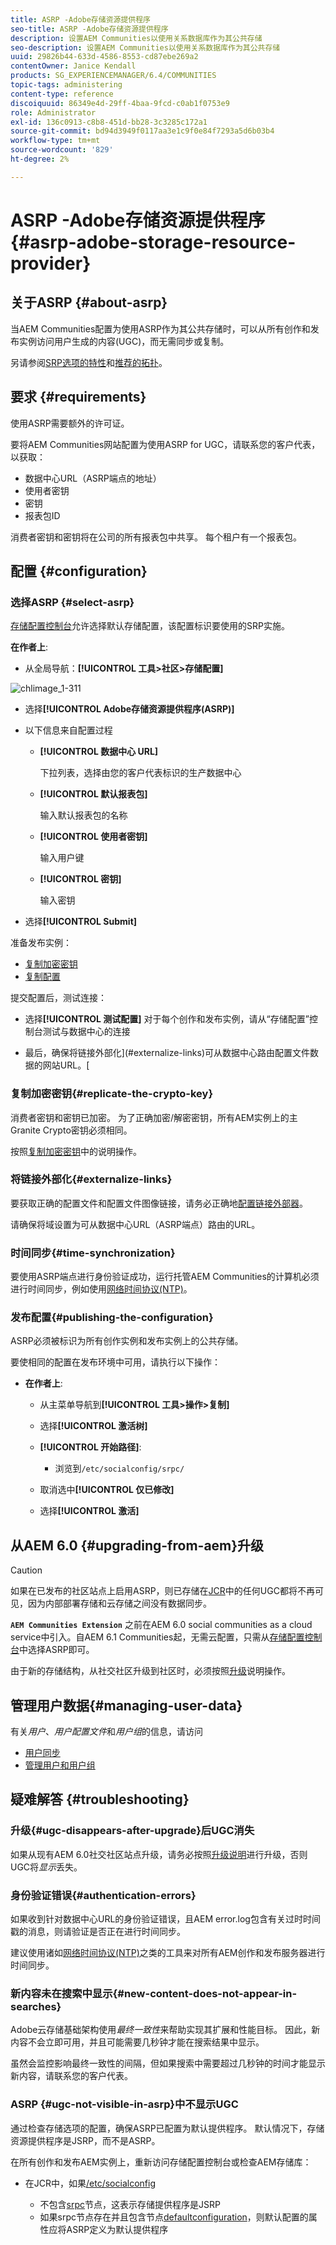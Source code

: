 ```yaml
---
title: ASRP -Adobe存储资源提供程序
seo-title: ASRP -Adobe存储资源提供程序
description: 设置AEM Communities以使用关系数据库作为其公共存储
seo-description: 设置AEM Communities以使用关系数据库作为其公共存储
uuid: 29826b44-633d-4586-8553-cd87ebe269a2
contentOwner: Janice Kendall
products: SG_EXPERIENCEMANAGER/6.4/COMMUNITIES
topic-tags: administering
content-type: reference
discoiquuid: 86349e4d-29ff-4baa-9fcd-c0ab1f0753e9
role: Administrator
exl-id: 136c0913-c8b8-451d-bb28-3c3285c172a1
source-git-commit: bd94d3949f0117aa3e1c9f0e84f7293a5d6b03b4
workflow-type: tm+mt
source-wordcount: '829'
ht-degree: 2%

---
```


# ASRP -Adobe存储资源提供程序{#asrp-adobe-storage-resource-provider}

## 关于ASRP {#about-asrp}

当AEM Communities配置为使用ASRP作为其公共存储时，可以从所有创作和发布实例访问用户生成的内容(UGC)，而无需同步或复制。

另请参阅[SRP选项的特性](working-with-srp.md#characteristics-of-srp-options)和[推荐的拓扑](topologies.md)。

## 要求 {#requirements}

使用ASRP需要额外的许可证。

要将AEM Communities网站配置为使用ASRP for UGC，请联系您的客户代表，以获取：

* 数据中心URL（ASRP端点的地址）
* 使用者密钥
* 密钥
* 报表包ID

消费者密钥和密钥将在公司的所有报表包中共享。 每个租户有一个报表包。

## 配置 {#configuration}

### 选择ASRP {#select-asrp}

[存储配置控制台](srp-config.md)允许选择默认存储配置，该配置标识要使用的SRP实施。

**在作者上**:

* 从全局导航：**[!UICONTROL 工具>社区>存储配置]**

![chlimage_1-311](assets/chlimage_1-310.png)

* 选择&#x200B;**[!UICONTROL Adobe存储资源提供程序(ASRP)]**
* 以下信息来自配置过程

   * **[!UICONTROL 数据中心 URL]**

      下拉列表，选择由您的客户代表标识的生产数据中心

   * **[!UICONTROL 默认报表包]**

      输入默认报表包的名称

   * **[!UICONTROL 使用者密钥]**

      输入用户键

   * **[!UICONTROL 密钥]**

      输入密钥

* 选择&#x200B;**[!UICONTROL Submit]**

准备发布实例：

* [复制加密密钥](#replicate-the-crypto-key)
* [复制配置](#publishing-the-configuration)

提交配置后，测试连接：

* 选择&#x200B;**[!UICONTROL 测试配置]**
对于每个创作和发布实例，请从“存储配置”控制台测试与数据中心的连接

* 最后，确保将链接外部化](#externalize-links)可从数据中心路由配置文件数据的网站URL。[

### 复制加密密钥{#replicate-the-crypto-key}

消费者密钥和密钥已加密。 为了正确加密/解密密钥，所有AEM实例上的主Granite Crypto密钥必须相同。

按照[复制加密密钥](deploy-communities.md#replicate-the-crypto-key)中的说明操作。

### 将链接外部化{#externalize-links}

要获取正确的配置文件和配置文件图像链接，请务必正确地[配置链接外部器](../../help/sites-developing/externalizer.md)。

请确保将域设置为可从数据中心URL（ASRP端点）路由的URL。

### 时间同步{#time-synchronization}

要使用ASRP端点进行身份验证成功，运行托管AEM Communities的计算机必须进行时间同步，例如使用[网络时间协议(NTP)](https://www.ntp.org/)。

### 发布配置{#publishing-the-configuration}

ASRP必须被标识为所有创作实例和发布实例上的公共存储。

要使相同的配置在发布环境中可用，请执行以下操作：

* **在作者上**:

   * 从主菜单导航到&#x200B;**[!UICONTROL 工具>操作>复制]**
   * 选择&#x200B;**[!UICONTROL 激活树]**
   * **[!UICONTROL 开始路径]**:

      * 浏览到`/etc/socialconfig/srpc/`
   * 取消选中&#x200B;**[!UICONTROL 仅已修改]**
   * 选择&#x200B;**[!UICONTROL 激活]**


## 从AEM 6.0 {#upgrading-from-aem}升级

>[!CAUTION]
>
>如果在已发布的社区站点上启用ASRP，则已存储在[JCR](jsrp.md)中的任何UGC都将不再可见，因为内部部署存储和云存储之间没有数据同步。

**`AEM Communities Extension`** 之前在AEM 6.0 social communities as a cloud service中引入。自AEM 6.1 Communities起，无需云配置，只需从[存储配置控制台](srp-config.md)中选择ASRP即可。

由于新的存储结构，从社交社区升级到社区时，必须按照[升级](upgrade.md#adobe-cloud-storage)说明操作。

## 管理用户数据{#managing-user-data}

有关&#x200B;*用户*、*用户配置文件*&#x200B;和&#x200B;*用户组*&#x200B;的信息，请访问

* [用户同步](sync.md)
* [管理用户和用户组](users.md)

## 疑难解答 {#troubleshooting}

### 升级{#ugc-disappears-after-upgrade}后UGC消失

如果从现有AEM 6.0社交社区站点升级，请务必按照[升级说明](upgrade.md#adobe-cloud-storage)进行升级，否则UGC将&#x200B;*显示*&#x200B;丢失。

### 身份验证错误{#authentication-errors}

如果收到针对数据中心URL的身份验证错误，且AEM error.log包含有关过时时间戳的消息，则请验证是否正在进行时间同步。

建议使用诸如[网络时间协议(NTP)](https://www.ntp.org/)之类的工具来对所有AEM创作和发布服务器进行时间同步。

### 新内容未在搜索中显示{#new-content-does-not-appear-in-searches}

Adobe云存储基础架构使用&#x200B;*最终一致性*&#x200B;来帮助实现其扩展和性能目标。 因此，新内容不会立即可用，并且可能需要几秒钟才能在搜索结果中显示。

虽然会监控影响最终一致性的间隔，但如果搜索中需要超过几秒钟的时间才能显示新内容，请联系您的客户代表。

### ASRP {#ugc-not-visible-in-asrp}中不显示UGC

通过检查存储选项的配置，确保ASRP已配置为默认提供程序。 默认情况下，存储资源提供程序是JSRP，而不是ASRP。

在所有创作和发布AEM实例上，重新访问存储配置控制台或检查AEM存储库：

* 在JCR中，如果[/etc/socialconfig](http://localhost:4502/crx/de/index.jsp#/etc/socialconfig/)

   * 不包含[srpc](http://localhost:4502/crx/de/index.jsp#/etc/socialconfig/srpc)节点，这表示存储提供程序是JSRP
   * 如果srpc节点存在并且包含节点[defaultconfiguration](http://localhost:4502/crx/de/index.jsp#/etc/socialconfig/srpc/defaultconfiguration)，则默认配置的属性应将ASRP定义为默认提供程序
